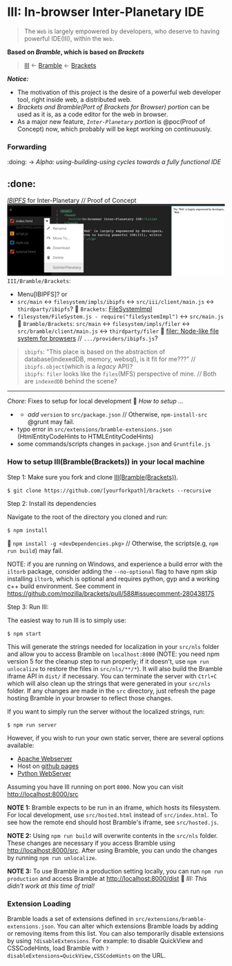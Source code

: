 # III: In-browser Inter-Planetary IDE
> The `Web` is largely empowered by developers, who deserve to having powerful IDE(III), within the `Web`.

**Based on _Bramble_, which is based on _Brackets_**

> [III](https://github.com/snspace/brackets) <- [Bramble](https://github.com/mozilla/brackets) <- [Brackets](https://github.com/adobe/brackets)

_**Notice:**_

- The motivation of this project is the desire of a powerful web developer tool, right inside web, a distributed web.
- _Brackets and Bramble(Port of Brackets for Browser) portion_ can be used as it is, as a code editor for the web in browser.
- As a major new feature, _`Inter-Planetary` portion_ is @poc(Proof of Concept) now, which probably will be kept working on continuously.

### Forwarding

:doing: -> _Alpha: using-building-using cycles towards a fully functional IDE_

:done:
---
_[IBIPFS](https://github.com/snspace/ibipfs)_ for Inter-Planetary // Proof of Concept
![iii](iii.png)
`III/Bramble/Brackets`:
- Menu[IBIPFS]? or
- `src/main` <-> `filesystem/impls/ibipfs` <-> `src/iii/client/main.js` <-> `thirdparty/ibipfs`?
:eyes: `Brackets`: [FileSystemImpl](https://github.com/adobe/brackets/wiki/File-System-Implementations)
- `filesystem/FileSystem.js - require("fileSystemImpl")` <-> `src/main.js`
:eyes: `Bramble/Brackets`: `src/main` <-> `filesystem/impls/filer` <-> `src/bramble/client/main.js` <-> `thirdparty/filer`
:eyes: [filer: Node-like file system for browsers](https://github.com/filerjs/filer) // `.../providers/ibipfs.js`?
> `ibipfs`: "This place is based on the abstraction of database(indexedDB, memory, websql), is it fit for me???" // `ibipfs.object`(which is a _legacy_ API)?   
> `ibipfs`: `filer` looks like the `files`(MFS) perspective of mine. // Both are `indexedDB` behind the scene?
---
_Chore_: Fixes to setup for local development :eyes: _How to setup ..._
- * _add_ `version` to `src/package.json` // Otherwise, `npm-install-src` @grunt may fail.
- typo error in `src/extensions/bramble-extensions.json` (HtmlEntityCodeHints to HTMLEntityCodeHints)
- some commands/scripts changes in `package.json` and `Gruntfile.js`

### How to setup III(Bramble(Brackets)) in your local machine

Step 1: Make sure you fork and clone [III(Bramble(Brackets))](https://github.com/snspace/brackets).

```
$ git clone https://github.com/[yourforkpath]/brackets --recursive
```

Step 2: Install its dependencies

Navigate to the root of the directory you cloned and run:

```
$ npm install
```
:eyes: `npm install -g <devDependencies.pkg>` // Otherwise, the scripts(e.g, `npm run build`) may fail.
 
NOTE: if you are running on Windows, and experience a build error with the `iltorb` package,
consider adding the `--no-optional` flag to have npm skip installing `iltorb`, which is optional
and requires python, gyp and a working c++ build environment.
See comment in https://github.com/mozilla/brackets/pull/588#issuecomment-280438175

Step 3: Run III:

The easiest way to run III is to simply use:

```
$ npm start
```

This will generate the strings needed for localization in your `src/nls` folder and allow you to access Bramble on `localhost:8000` (NOTE: you need npm version 5 for the cleanup step to run properly; if it doesn't, use `npm run unlocalize` to restore the files in `src/nls/**/*`). It will also build the Bramble iframe API in `dist/` if necessary. You can terminate the server with `Ctrl+C` which will also clean up the strings that were generated in your `src/nls` folder. If any changes are made in the `src` directory, just refresh the page hosting Bramble in your browser to reflect those changes.

If you want to simply run the server without the localized strings, run:

```
$ npm run server
```

However, if you wish to run your own static server, there are several options available:
* [Apache Webserver](http://www.apache.org/)
* Host on [github pages](https://help.github.com/articles/what-are-github-pages)
* [Python WebServer](https://docs.python.org/2/library/simplehttpserver.html)

Assuming you have III running on port `8000`. Now you can visit [http://localhost:8000/src](http://localhost:8000/src)

**NOTE 1:** Bramble expects to be run in an iframe, which hosts its filesystem. For local
development, use `src/hosted.html` instead of `src/index.html`.  To see how the remote end
should host Bramble's iframe, see `src/hosted.js`.

**NOTE 2:** Using `npm run build` will overwrite contents in the `src/nls` folder. These changes are necessary if you access Bramble using [http://localhost:8000/src](http://localhost:8000/src). After using Bramble, you can undo the changes by running `npm run unlocalize`.

**NOTE 3:** To use Bramble in a production setting locally, you can run `npm run production` and access Bramble at [http://localhost:8000/dist](http://localhost:8000/dist) :eyes: _III: This didn't work at this time of trial!_

### Extension Loading

Bramble loads a set of extensions defined in `src/extensions/bramble-extensions.json`. You can
alter which extensions Bramble loads by adding or removing items from this list.  You can also
temporarily disable extensions by using `?disableExtensions`. For example: to disable QuickView
and CSSCodeHints, load Bramble with `?disableExtensions=QuickView,CSSCodeHints` on the URL.